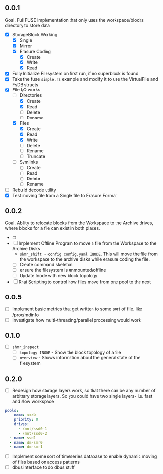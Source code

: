 
## 0.0.1 
Goal. Full FUSE implementation that only uses the workspace/blocks directory to store data

- [X] StorageBlock Working
  - [X] Single
  - [X] Mirror
  - [X] Erasure Coding
    - [X] Create
    - [X] Write
    - [X] Read
- [X] Fully Initialize Filesystem on first run, if no superblock is found
- [X] Take the fuse `simple.rs` example and modify it to use the VirtualFile and FsDB structs
- [X] File I/O works
  - [ ] Directories
    - [X] Create
    - [X] Read
    - [ ] Delete
    - [ ] Rename
  - [X] Files
    - [X] Create
    - [X] Read
    - [X] Write
    - [ ] Delete
    - [ ] Rename
    - [ ] Truncate
  - [ ] Symlinks
    - [ ] Create
    - [ ] Read
    - [ ] Delete
    - [ ] Rename

- [ ] Rebuild decode utility
- [X] Test moving file from a Single file to Erasure Format

## 0.0.2 
Goal. Ability to relocate blocks from the Workspace to the Archive drives, where blocks for a file can exist in both places.

- [ ] 
- [ ] Implement Offline Program to move a file from the Workspace to the Archive Disks
  -  `shmr_shift --config config.yaml INODE`. This will move the file from the workspace to the archive disks while erasure coding the file.
  - [ ] Create command skeleton
  - [ ] ensure the filesystem is unmounted/offline
  - [ ] Update Inode with new block topology
- [ ] Rhai Scripting to control how files move from one pool to the next

## 0.0.5
- [ ] Implement basic metrics that get written to some sort of file. like /proc/mdinfo
- [ ] Investigate how multi-threading/parallel processing would work

## 0.1.0
- [ ] `shmr_inspect`
  - [ ] `topology INODE` - Show the block topology of a file
  - [ ] `overview` - Shows information about the general state of the filesystem

## 0.2.0
- [ ] Redesign how storage layers work, so that there can be any number of 
      arbitrary storage layers. So you could have two single layers- i.e. fast and slow workspace
```yaml
pools:
  - name: ssd0
    priority: 0
    drives:
      - /mnt/ssd0-1
      - /mnt/ssd0-2
  - name: ssd1
  - name: dm-smr0
  - name: dm-smr1
``` 
- [ ] Implement some sort of timeseries database to enable dynamic moving of files based on access patterns
- [ ] dbus interface to do dbus stuff
